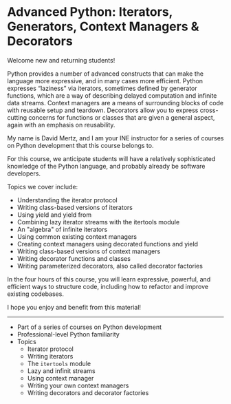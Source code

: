 # Advanced Python: Iterators, Generators, Context Managers & Decorators

Welcome new and returning students!

Python provides a number of advanced constructs that can make the language 
more expressive, and in many cases more efficient.  Python expresses 
“laziness” via iterators, sometimes defined by generator functions, which 
are a way of describing delayed computation and infinite data streams. 
Context managers are a means of surrounding blocks of code with reusable 
setup and teardown.  Decorators allow you to express cross-cutting concerns 
for functions or classes that are given a general aspect, again with an 
emphasis on reusability.

My name is David Mertz, and I am your INE instructor for a series 
of courses on Python development that this course belongs to.

For this course, we anticipate students will have a relatively
sophisticated knowledge of the Python language, and probably 
already be software developers.

Topics we cover include:

* Understanding the iterator protocol
* Writing class-based versions of iterators  
* Using yield and yield from
* Combining lazy iterator streams with the itertools module
* An "algebra" of infinite iterators
* Using common existing context managers
* Creating context managers using decorated functions and yield
* Writing class-based versions of context managers
* Writing decorator functions and classes
* Writing parameterized decorators, also called decorator factories
  
In the four hours of this course, you will learn expressive, powerful,
and efficient ways to structure code, including how to refactor
and improve existing codebases.

I hope you enjoy and benefit from this material!

---

* Part of a series of courses on Python development
* Professional-level Python familiarity
* Topics
    * Iterator protocol
    * Writing iterators
    * The `itertools` module
    * Lazy and infinit streams
    * Using context manager
    * Writing your own context managers
    * Writing decorators and decorator factories
